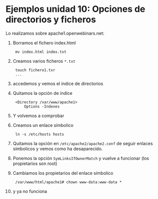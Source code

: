# Ejemplos unidad 10: Opciones de directorios y ficheros

Lo realizamos sobre apache1.openwebinars.net:

1. Borramos el fichero index.html

		mv index.html index.txt

2. Creamos varios ficheros `*.txt`

		touch fichero1.txr
		...
3. accedemos y vemos el índice de directorios
4. Quitamos la opción de índice
		
		<Directory /var/www/apache1>
    		Options -Indexes
5. Y volvemos a comprobar

6. Creamos un enlace símbolico

		ln -s /etc/hosts hosts

7. Quitamos la opción en `/etc/apache2/apache2.conf` de seguir enlaces símbolicos y vemos como ha desaparecido.

8. Ponemos la opción `SymLinksIfOwnerMatch` y vuelve a funcionar (los propietarios son root)

9. Cambiamos los propietarios del enlace símbolico

		/var/www/html/apache1# chown www-data:www-data *

10. y ya no funciona

